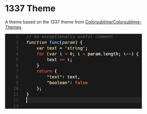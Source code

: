 # 1337 Theme 

A theme based on the 1337 theme from [Colorsublime/Colorsublime-Themes](https://github.com/Colorsublime/Colorsublime-Themes).

![](images/1337-preview.png)
